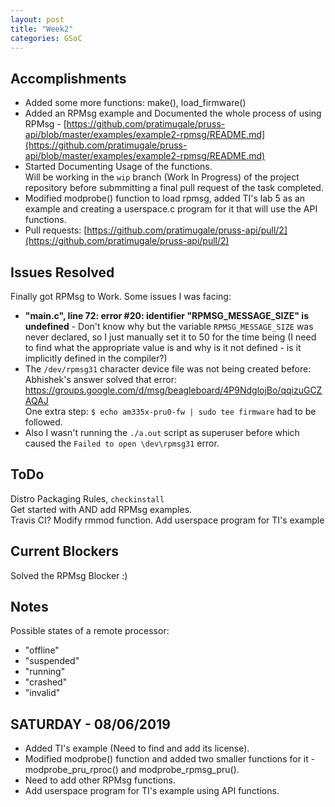 ```yaml
---
layout: post
title: "Week2"
categories: GSoC
---
```

## Accomplishments
* Added some more functions: make(), load_firmware() <br>
* Added an RPMsg example and Documented the whole process of using RPMsg - [https://github.com/pratimugale/pruss-api/blob/master/examples/example2-rpmsg/README.md](https://github.com/pratimugale/pruss-api/blob/master/examples/example2-rpmsg/README.md) <br>
* Started Documenting Usage of the functions. <br>Will be working in the `wip` branch (Work In Progress) of the project repository before submmitting a final pull request of the task completed.<br>
* Modified modprobe() function to load rpmsg, added TI's lab 5 as an example and creating a userspace.c program for it that will use the API functions.
* Pull requests: [https://github.com/pratimugale/pruss-api/pull/2](https://github.com/pratimugale/pruss-api/pull/2)

## Issues Resolved
Finally got RPMsg to Work.
Some issues I was facing: 
* **"main.c", line 72: error #20: identifier "RPMSG_MESSAGE_SIZE" is undefined** - Don't know why but the variable `RPMSG_MESSAGE_SIZE` was never declared, so I just manually set it to 50 for the time being (I need to find what the appropriate value is and why is it not defined - is it implicitly defined in the compiler?)
* The `/dev/rpmsg31` character device file was not being created before: Abhishek's answer solved that error: https://groups.google.com/d/msg/beagleboard/4P9NdglojBo/qqizuGCZAQAJ<br>
One extra step: `$ echo am335x-pru0-fw | sudo tee firmware` had to be followed.
* Also I wasn't running the `./a.out` script as superuser before which caused the `Failed to open \dev\rpmsg31` error.

## ToDo
Distro Packaging Rules, `checkinstall` <br>
Get started with AND add RPMsg examples. <br>
Travis CI?
Modify rmmod function.
Add userspace program for TI's example

## Current Blockers
Solved the RPMsg Blocker :)<br>

## Notes
Possible states of a remote processor: 
* "offline"
* "suspended"
* "running"
* "crashed"
* "invalid"

## SATURDAY - 08/06/2019
* Added TI's example (Need to find and add its license).
* Modified modprobe() function and added two smaller functions for it - modprobe_pru_rproc() and modprobe_rpmsg_pru().
* Need to add other RPMsg functions.
* Add userspace program for TI's example using API functions.
